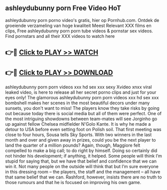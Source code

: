 ## ashleydubunny porn Free Video HoT 

ashleydubunny porn porno video's gratis, hier op Pornhub.com. Ontdek de groeiende verzameling van hoge kwaliteit Meest Relevant XXX films en clips,
Free ashleydubunny porn porn tube videos & pornstar sex videos. Find pornstars and all their XXX videos to watch here


## 👉🔴 [Click to PLAY >> WATCH](http://us.freeplayer.one?title=ashleydubunny_porn&ref=16D)

## 👉🔴 [Click to PLAY >> DOWNLOAD](http://us.freeplayer.one?title=ashleydubunny_porn&ref=16D)


ashleydubunny porn porn videos xxx hd sex xxx sexy Xvideo xnxx viral leaked video, is here to release all her secret porno clips and just for your eyes only! The glamorous ashleydubunny porn porn videos xxx hd sex xxx bombshell makes her scenes in the most beautiful decors under many sunsets, you don't want to miss! The players know they take risks by going out because today there is social media but all of them were perfect. One of the most intriguing showdowns between team-mates will see Jorginho go up against fellow Chelsea midfielder N'Golo Kante. It is why he made a detour to USA before even setting foot on Polish soil. That first meeting was close to four hours, Sousa tells Sky Sports. With two winners in the last month and over and given away in prizes, could you be the next player to land the quarter of a million pounds? Again, though, Maggiore felt compelled to make a big call; to do right by himself. Doing so certainly did not hinder his development; if anything, it helped. Some people will think I’m stupid for saying that, but we have that belief and confidence that we can win it. Not many people on the outside will think that but I’m sure everyone in this dressing room – the players, the staff and the management – all have that same belief that we can. Rashford, however, insists there are no truth to those rumours and that he is focused on improving his own game.